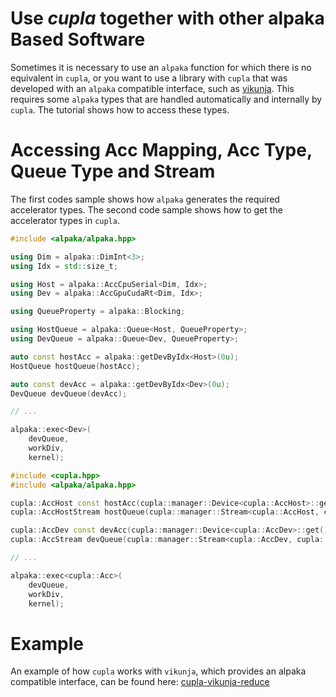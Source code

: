 Use *cupla* together with other alpaka Based Software
=====================================================

Sometimes it is necessary to use an `alpaka` function for which there is no equivalent in `cupla`, or you want to use a library with `cupla` that was developed with an `alpaka` compatible interface, such as [vikunja](https://github.com/alpaka-group/vikunja/). This requires some `alpaka` types that are handled automatically and internally by `cupla`. The tutorial shows how to access these types.

Accessing Acc Mapping, Acc Type, Queue Type and Stream
======================================================

The first codes sample shows how `alpaka` generates the required accelerator types. The second code sample shows how to get the accelerator types in `cupla`.

```C++
#include <alpaka/alpaka.hpp>

using Dim = alpaka::DimInt<3>;
using Idx = std::size_t;

using Host = alpaka::AccCpuSerial<Dim, Idx>;
using Dev = alpaka::AccGpuCudaRt<Dim, Idx>;

using QueueProperty = alpaka::Blocking;

using HostQueue = alpaka::Queue<Host, QueueProperty>;
using DevQueue = alpaka::Queue<Dev, QueueProperty>;

auto const hostAcc = alpaka::getDevByIdx<Host>(0u);
HostQueue hostQueue(hostAcc);

auto const devAcc = alpaka::getDevByIdx<Dev>(0u);
DevQueue devQueue(devAcc);

// ...

alpaka::exec<Dev>(
	devQueue,
	workDiv,
	kernel);


```

```C++
#include <cupla.hpp>
#include <alpaka/alpaka.hpp>

cupla::AccHost const hostAcc(cupla::manager::Device<cupla::AccHost>::get().current());
cupla::AccHostStream hostQueue(cupla::manager::Stream<cupla::AccHost, cupla::AccHostStream>::get().stream(0));

cupla::AccDev const devAcc(cupla::manager::Device<cupla::AccDev>::get().current());
cupla::AccStream devQueue(cupla::manager::Stream<cupla::AccDev, cupla::AccStream>::get().stream(0));

// ...

alpaka::exec<cupla::Acc>(
	devQueue,
	workDiv,
	kernel);

```

Example
=======

An example of how `cupla` works with `vikunja`, which provides an alpaka compatible interface,
can be found here: [cupla-vikunja-reduce](https://github.com/alpaka-group/vikunja/tree/master/example/cuplaReduce)
